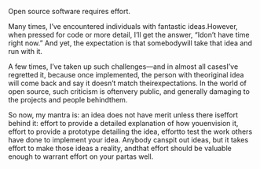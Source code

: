 

Open source software requires effort.

Many times, I’ve encountered individuals with fantastic ideas.However, when pressed for code or more
detail, I’ll get the answer, “Idon’t have time right now.” And yet, the expectation is
that somebodywill take that idea and run with it.

A few times, I’ve taken up such challenges—and in almost all casesI’ve regretted it, because
once implemented, the person with theoriginal idea will come back and say it doesn’t match
theirexpectations. In the world of open source, such criticism is oftenvery public, and generally damaging to
the projects and people behindthem.

So now, my mantra is: an idea does not have merit unless there iseffort behind it: effort to provide a
detailed explanation of how youenvision it, effort to provide a prototype detailing the idea, effortto test
the work others have done to implement your idea. Anybody canspit out ideas, but it takes effort to make those
ideas a reality, andthat effort should be valuable enough to warrant effort on your partas well. 
